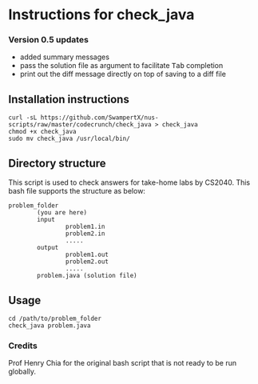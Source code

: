 # Instructions for check\_java

### Version 0.5 updates
- added summary messages
- pass the solution file as argument to facilitate <kbd>Tab</kbd> completion
- print out the diff message directly on top of saving to a diff file
## Installation instructions
```
curl -sL https://github.com/SwampertX/nus-scripts/raw/master/codecrunch/check_java > check_java
chmod +x check_java
sudo mv check_java /usr/local/bin/

```
## Directory structure
This script is used to check answers for take-home labs by CS2040. This bash file supports the structure as below:

```
problem_folder
		(you are here)
		input
				problem1.in
				problem2.in
				.....
		output
				problem1.out
				problem2.out
				.....
		problem.java (solution file)
```

## Usage
```
cd /path/to/problem_folder
check_java problem.java

```

### Credits
Prof Henry Chia for the original bash script that is not ready to be run globally.
